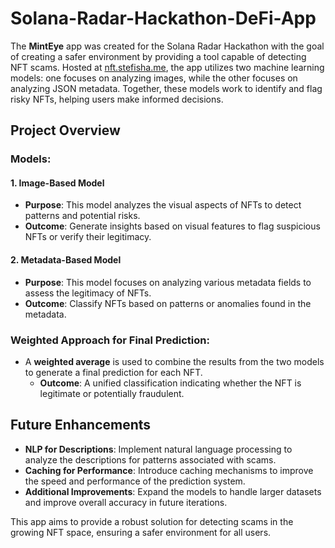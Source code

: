 # Solana-Radar-Hackathon-DeFi-App 

The **MintEye** app was created for the Solana Radar Hackathon with the goal of creating a safer environment by providing a tool capable of detecting NFT scams. Hosted at [nft.stefisha.me](https://nft.stefisha.me/), the app utilizes two machine learning models: one focuses on analyzing images, while the other focuses on analyzing JSON metadata. Together, these models work to identify and flag risky NFTs, helping users make informed decisions.

## Project Overview

### Models:

#### 1. Image-Based Model
- **Purpose**: This model analyzes the visual aspects of NFTs to detect patterns and potential risks.
- **Outcome**: Generate insights based on visual features to flag suspicious NFTs or verify their legitimacy.

#### 2. Metadata-Based Model
- **Purpose**: This model focuses on analyzing various metadata fields to assess the legitimacy of NFTs.
- **Outcome**: Classify NFTs based on patterns or anomalies found in the metadata.

### Weighted Approach for Final Prediction:
- A **weighted average** is used to combine the results from the two models to generate a final prediction for each NFT.
  - **Outcome**: A unified classification indicating whether the NFT is legitimate or potentially fraudulent.

## Future Enhancements

- **NLP for Descriptions**: Implement natural language processing to analyze the descriptions for patterns associated with scams.
- **Caching for Performance**: Introduce caching mechanisms to improve the speed and performance of the prediction system.
- **Additional Improvements**: Expand the models to handle larger datasets and improve overall accuracy in future iterations.

This app aims to provide a robust solution for detecting scams in the growing NFT space, ensuring a safer environment for all users.
